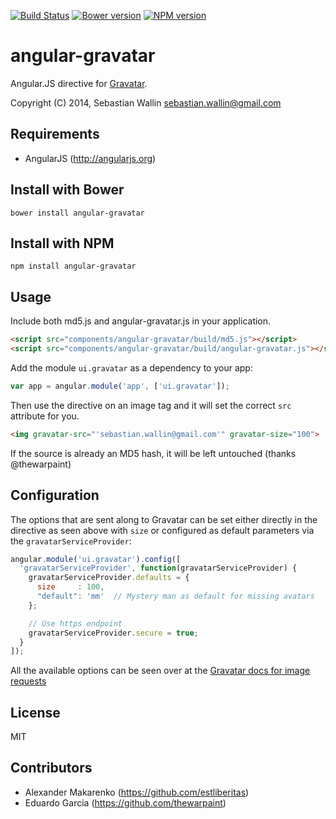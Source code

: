 [![Build Status](https://travis-ci.org/wallin/angular-gravatar.png?branch=master)](https://travis-ci.org/wallin/angular-gravatar)
[![Bower version](https://badge.fury.io/bo/angular-gravatar.png)](http://badge.fury.io/bo/angular-gravatar)
[![NPM version](https://badge.fury.io/js/angular-gravatar.png)](http://badge.fury.io/js/angular-gravatar)

angular-gravatar
==============

Angular.JS directive for [Gravatar](http://www.gravatar.com).

Copyright (C) 2014, Sebastian Wallin <sebastian.wallin@gmail.com>

Requirements
-----

* AngularJS (http://angularjs.org)

Install with Bower
-----

```
bower install angular-gravatar
```

Install with NPM
-----

```
npm install angular-gravatar
```

Usage
-----
Include both md5.js and angular-gravatar.js in your application.

```html
<script src="components/angular-gravatar/build/md5.js"></script>
<script src="components/angular-gravatar/build/angular-gravatar.js"></script>
```

Add the module `ui.gravatar` as a dependency to your app:

```js
var app = angular.module('app', ['ui.gravatar']);
```

Then use the directive on an image tag and it will set the correct `src`
attribute for you.

```html
<img gravatar-src="'sebastian.wallin@gmail.com'" gravatar-size="100">
```

If the source is already an MD5 hash, it will be left untouched (thanks @thewarpaint)

Configuration
-----

The options that are sent along to Gravatar can be set either
directly in the directive as seen above with `size` or configured as default
parameters via the `gravatarServiceProvider`:

```js
angular.module('ui.gravatar').config([
  'gravatarServiceProvider', function(gravatarServiceProvider) {
    gravatarServiceProvider.defaults = {
      size     : 100,
      "default": 'mm'  // Mystery man as default for missing avatars
    };

    // Use https endpoint
    gravatarServiceProvider.secure = true;
  }
]);
```

All the available options can be seen over at the [Gravatar docs for image
requests](https://sv.gravatar.com/site/implement/images/)

License
-----

MIT

Contributors
-----
* Alexander Makarenko (https://github.com/estliberitas)
* Eduardo Garcia (https://github.com/thewarpaint)
